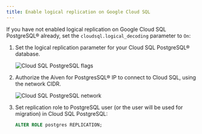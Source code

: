 ```yaml
---
title: Enable logical replication on Google Cloud SQL
---
```


If you have not enabled logical replication on Google Cloud SQL PostgreSQL® already, set the `cloudsql.logical_decoding` parameter to `On`:

1.  Set the logical replication parameter for your Cloud SQL PostgreSQL®
    database.

    ![Cloud SQL PostgreSQL flags](/images/content/products/postgresql/migrate-cloudsql-flags.png)

1.  Authorize the Aiven for PostgresSQL® IP to connect to Cloud SQL,
    using the network CIDR.

    ![Cloud SQL PostgreSQL network](/images/content/products/postgresql/migrate-cloudsql-network.png)

1.  Set replication role to PostgreSQL user (or the user will be used
    for migration) in Cloud SQL PostgreSQL:

    ```sql
    ALTER ROLE postgres REPLICATION;
    ```
